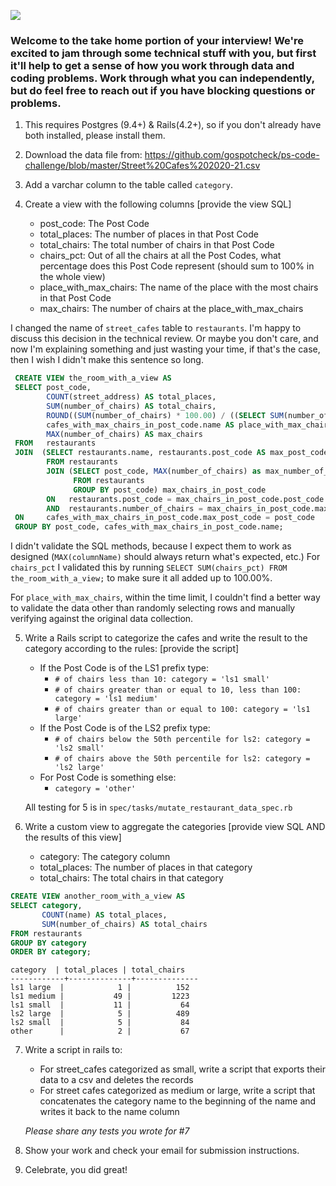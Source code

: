 ![](https://assets-global.website-files.com/5b69e8315733f2850ec22669/5b749a4663ff82be270ff1f5_GSC%20Lockup%20(Orange%20%3A%20Black).svg)

### Welcome to the take home portion of your interview! We're excited to jam through some technical stuff with you, but first it'll help to get a sense of how you work through data and coding problems. Work through what you can independently, but do feel free to reach out if you have blocking questions or problems.

1) This requires Postgres (9.4+) & Rails(4.2+), so if you don't already have both installed, please install them.

2) Download the data file from: https://github.com/gospotcheck/ps-code-challenge/blob/master/Street%20Cafes%202020-21.csv

3) Add a varchar column to the table called `category`.

4) Create a view with the following columns [provide the view SQL]  
    - post_code: The Post Code  
    - total_places: The number of places in that Post Code  
    - total_chairs: The total number of chairs in that Post Code  
    - chairs_pct: Out of all the chairs at all the Post Codes, what percentage does this Post Code represent (should sum to 100% in the whole view)  
    - place_with_max_chairs: The name of the place with the most chairs in that Post Code  
    - max_chairs: The number of chairs at the place_with_max_chairs  

  I changed the name of `street_cafes` table to `restaurants`.
  I'm happy to discuss this decision in the technical review.
  Or maybe you don't care, and now I'm explaining something and just wasting
  your time, if that's the case, then I wish I didn't make this sentence so long.

```sql
 CREATE VIEW the_room_with_a_view AS
 SELECT post_code,
        COUNT(street_address) AS total_places,
        SUM(number_of_chairs) AS total_chairs,
        ROUND((SUM(number_of_chairs) * 100.00) / ((SELECT SUM(number_of_chairs) FROM restaurants) * 100.00) * 100, 2) AS chairs_pct,
        cafes_with_max_chairs_in_post_code.name AS place_with_max_chairs,
        MAX(number_of_chairs) AS max_chairs
 FROM   restaurants
 JOIN  (SELECT restaurants.name, restaurants.post_code AS max_post_code
        FROM restaurants
        JOIN (SELECT post_code, MAX(number_of_chairs) as max_number_of_chairs
              FROM restaurants
              GROUP BY post_code) max_chairs_in_post_code
        ON   restaurants.post_code = max_chairs_in_post_code.post_code
        AND  restaurants.number_of_chairs = max_chairs_in_post_code.max_number_of_chairs) cafes_with_max_chairs_in_post_code
 ON     cafes_with_max_chairs_in_post_code.max_post_code = post_code
 GROUP BY post_code, cafes_with_max_chairs_in_post_code.name;
```

I didn't validate the SQL methods, because I expect them to work as designed (`MAX(columnName)` should always return what's expected, etc.)
For `chairs_pct` I validated this by running
`SELECT SUM(chairs_pct) FROM the_room_with_a_view;`
to make sure it all added up to 100.00%.
<!-- Look into testing this -->
For `place_with_max_chairs`, within the time limit, I couldn't find a better way to validate the data other than randomly selecting rows and manually verifying against the original data collection.
<!-- Seriously tho -->

5) Write a Rails script to categorize the cafes and write the result to the category according to the rules: [provide the script]  
    - If the Post Code is of the LS1 prefix type:  
        - `# of chairs less than 10: category = 'ls1 small'`  
        - `# of chairs greater than or equal to 10, less than 100: category = 'ls1 medium'`  
        - `# of chairs greater than or equal to 100: category = 'ls1 large' `  
    - If the Post Code is of the LS2 prefix type:  
        - `# of chairs below the 50th percentile for ls2: category = 'ls2 small'`  
        - `# of chairs above the 50th percentile for ls2: category = 'ls2 large'`  
    - For Post Code is something else:  
      - `category = 'other'`  

    All testing for 5 is in `spec/tasks/mutate_restaurant_data_spec.rb`

6) Write a custom view to aggregate the categories [provide view SQL AND the results of this view]
    - category: The category column
    - total_places: The number of places in that category
    - total_chairs: The total chairs in that category
```sql
CREATE VIEW another_room_with_a_view AS
SELECT category,
       COUNT(name) AS total_places,
       SUM(number_of_chairs) AS total_chairs
FROM restaurants
GROUP BY category
ORDER BY category;
```
```
category  | total_places | total_chairs
------------+--------------+--------------
ls1 large  |            1 |          152
ls1 medium |           49 |         1223
ls1 small  |           11 |           64
ls2 large  |            5 |          489
ls2 small  |            5 |           84
other      |            2 |           67
```

7) Write a script in rails to:
    - For street_cafes categorized as small, write a script that exports their data to a csv and deletes the records
    - For street cafes categorized as medium or large, write a script that concatenates the category name to the beginning of the name and writes it back to the name column

    *Please share any tests you wrote for #7*

8) Show your work and check your email for submission instructions.

9) Celebrate, you did great!
